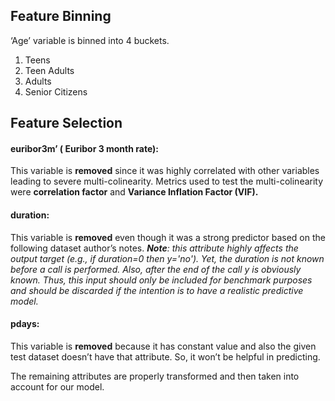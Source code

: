 
## Feature Binning

 ‘Age’ variable is binned into 4 buckets.
 1. Teens
 2. Teen Adults
 3. Adults
 4. Senior Citizens
 
 ## Feature Selection
 
#### euribor3m’ ( Euribor 3 month rate):
This variable is **removed** since it was highly correlated with other variables leading to severe multi-colinearity. Metrics used to test the multi-colinearity were **correlation factor** and **Variance Inflation Factor (VIF).**

#### duration:
This variable is **removed** even though it was a strong predictor based on the following dataset author’s notes. ***Note**: this attribute highly affects the output target (e.g., if duration=0 then y='no'). Yet, the duration is not known before a call is performed. Also, after the end of the call y is obviously known. Thus, this input should only be included for benchmark purposes and should be discarded if the intention is to have a realistic predictive model.*

#### pdays:
This variable is **removed** because it has constant value and also the given test dataset doesn’t have that attribute. So, it won’t be helpful in predicting.


The remaining attributes are properly transformed and then taken into account for our model.

















































